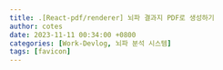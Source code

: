 ```yaml
---
title: .[React-pdf/renderer] 뇌파 결과지 PDF로 생성하기
author: cotes
date: 2023-11-11 00:34:00 +0800
categories: [Work-Devlog, 뇌파 분석 시스템]
tags: [favicon]
---
```


<!-- 프로젝트 작업하면서 했던 고민, 어떻게 해결했는지에 대한 내용이 담겨져있습니다. -->

